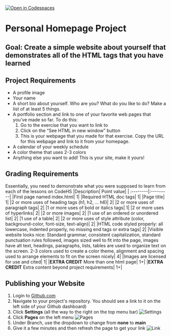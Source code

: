 [![Open in Codespaces](https://classroom.github.com/assets/launch-codespace-2972f46106e565e64193e422d61a12cf1da4916b45550586e14ef0a7c637dd04.svg)](https://classroom.github.com/open-in-codespaces?assignment_repo_id=17905958)
# Personal Homepage Project
## Goal: Create a simple website about yourself that demonstrates all of the HTML tags that you have learned
## Project Requirements
- A profile image
- Your name
- A short bio about yourself. Who are you? What do you like to do? Make a list of at least 5 things.
- A portfolio section and link to one of your favorite web pages that you’ve made so far. To do this:
  1. Go to the exercise that you want to link to
  2. Click on the “See HTML in new window” button
  3. This is your webpage that you made for that exercise. Copy the URL for this webpage and link to it from your homepage.
- A calendar of your weekly schedule
- A color theme that uses 2-3 colors
- Anything else you want to add! This is your site, make it yours!

## Grading Requirements
Essentially, you need to demonstrate what you were supposed to learn from each of the lessons on CodeHS
|Description|	Point value|
| :--------|:---------|
|First page named index.html|	1|
|Required HTML doc tags|	1|
|Page title|	1|
|2 or more uses of heading tags (h1, h2, … h6)|	2|
|2 or more uses of paragraph tags|	2|
|1 or more uses of bold or italics tags|	1|
|2 or more uses of hyperlinks|	2|
|2 or more images|	2|
|1 use of an ordered or unordered list|	2|
|1 use of a table|	2|
|2 or more uses of style attribute (color, background-color, font-size, text-align)|	2|
|HTML code styled properly: all lowercase, indented properly, no missing end tags or extra tags|	2|
|Visible website looks nice: Standard grammar, consistent capitalization, standard punctuation rules followed, images sized well to fit into the page, images have alt text, headings, paragraphs, lists, tables are used to organize text on the screen. 2-3 colors used to create a color theme, alignment and spacing used to arrange elements to fit on the screen nicely|	4|
|Images are licensed for use and cited|	1|
|**EXTRA CREDIT** More than one html page| 1+|
|**EXTRA CREDIT** Extra content beyond project requirements| 1+|

## Publishing your Website
1. Login to [Github.com](https://www.github.com)
2. Navigate to your project's repository. You should see a link to it on the left side of your Github dashboard)
3. Click **Settings** (all the way to the right on the top menu bar) ![Settings](https://docs.github.com/assets/cb-28260/mw-1440/images/help/repository/repo-actions-settings.webp)
4. Click **Pages** on the left menu ![Pages](https://media.geeksforgeeks.org/wp-content/uploads/20230613132412/Github-Pages.jpeg)
5. Under Branch, use the dropdown to change from **none** to **main**
6. Give it a few minutes and then refresh the page to get your link ![Link](https://media.geeksforgeeks.org/wp-content/uploads/20230613132450/Visit-your-Site.jpeg)
